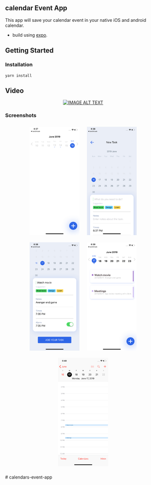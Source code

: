 ## calendar Event App

This app will save your calendar event in your native iOS and android calendar.

- build using [expo](https://expo.io).

## Getting Started

### Installation

```
yarn install
```

## Video

<div align="center">
  <a href="https://www.youtube.com/watch?v=cXvFcI8FxdA"><img src="https://img.youtube.com/vi/cXvFcI8FxdA/0.jpg" alt="IMAGE ALT TEXT"></a>
</div>

### Screenshots

<p align="center">
  <img src="./screenshots/screenshot1.png" alt="Sublime's custom image" height="350" style="padding: 10px;"/>
  <img src="./screenshots/screenshot2.png" alt="Sublime's custom image" height="350" style="padding: 10px;"/>
  <img src="./screenshots/screenshot3.png" alt="Sublime's custom image" height="350" style="padding: 10px;"/>
  <img src="./screenshots/screenshot4.png" alt="Sublime's custom image" height="350" style="padding: 10px;"/>
  <img src="./screenshots/screenshot5.png" alt="Sublime's custom image" height="350" style="padding: 10px;"/>
</p>
# calendars-event-app
